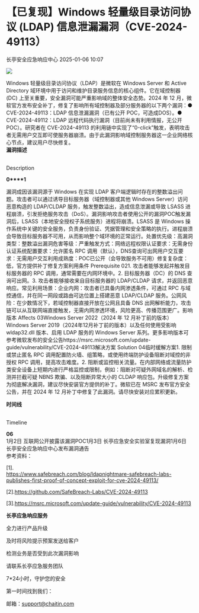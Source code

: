 #  【已复现】Windows 轻量级目录访问协议 (LDAP) 信息泄漏漏洞（CVE-2024-49113）   
 长亭安全应急响应中心   2025-01-06 10:07  
  
![](https://mmbiz.qpic.cn/sz_mmbiz_jpg/FOh11C4BDicRwL16qswAia31yv7QD3B4rhouv3PTW3cdWOzaKuvQqflUYRaCPrBkhsupbWZk7wyKVGvMaoVib9UHA/640?wx_fmt=jpeg&from=appmsg "")  
  
Windows 轻量级目录访问协议（LDAP）是微软在 Windows Server 和 Active Directory 域环境中用于访问和维护目录服务信息的核心组件。它在域控制器 (DC) 上至关重要，安全漏洞可能严重影响域的整体安全态势。2024 年 12 月，微软官方发布安全补丁，修复了影响所有域控制器及部分服务器的以下两个漏洞：● CVE-2024-49113：LDAP 信息泄漏漏洞（已有公开 POC，可造成DOS）。● CVE-2024-49112：LDAP 远程代码执行漏洞（目前尚未有利用情报，无公开 POC）。研究者在 CVE-2024-49113 的利用链中实现了“0-click”触发，表明攻击者无需用户交互即可使服务器崩溃。由于此漏洞影响域控制服务器这一企业网络核心节点，建议用户尽快修复。  
**漏洞描述**  
  
   
Description   
  
  
  
**0****1**  
  
漏洞成因该漏洞源于 Windows 在实现 LDAP 客户端逻辑时存在的整数溢出问题。攻击者可以通过诱导目标服务器（域控制器或其他 Windows Server）访问恶意构造的 LDAP/CLDAP 服务，触发整数溢出，造成信息泄漏或导致 LSASS 进程崩溃，引发拒绝服务攻击（DoS）。漏洞影响攻击者使用公开的漏洞POC触发漏洞后，LSASS（本地安全授权子系统服务）进程将崩溃。LSASS 是 Windows 操作系统中关键的安全服务，负责身份验证、凭据管理和安全策略的执行。进程崩溃会导致目标服务器不可用，从而影响整个域环境的正常运行。处置优先级：高漏洞类型：整数溢出漏洞危害等级：严重触发方式：网络远程权限认证要求：无需身份认证系统配置要求：允许匿名 RPC 调用（默认），DNS查询可出网用户交互要求：无需用户交互利用成熟度：POC已公开（会导致服务不可用）修复复杂度：低，官方提供补丁修复方案利用条件 Prerequisite 021. 攻击者能够发起并触发目标服务器的 RPC 调用，通常需要在内网环境中。2. 目标服务器（DC）的 DNS 查询可出网。3. 攻击者能够接收来自目标服务器的 LDAP/CLDAP 请求，并返回恶意响应。常见利用场景：企业内网：攻击者已具备内网渗透条件，可通过 RPC 与域控通信，并在同一网段或路由可达位置上搭建恶意 LDAP/CLDAP 服务。公网风险：在少数情况下，若域控制器直接开放在公网且具备 DNS 出网解析能力，攻击链可以从互联网端直接触发，无需内网渗透环境，风险更高、传播范围更广。影响版本 Affects 03Windows Server 2022（2024 年 12 月补丁前的版本）Windows Server 2019（2024年12月补丁前的版本）以及任何使用受影响 wldap32.dll 版本、启用 LDAP 服务的 Windows Server 系列。更多影响版本可参考微软发布的安全公告https://msrc.microsoft.com/update-guide/vulnerability/CVE-2024-49113解决方案 Solution 04临时缓解方案1. 限制或禁止匿名 RPC 调用配置防火墙、组策略，或使用终端防护设备阻断对域控的非授权 RPC 调用，提高攻击难度。2. 阻断或监控相关流量。在内部网络或流量防护类安全设备上短期内进行严格监控或限制，例如：阻断对可疑外网域名的解析、检测并拦截可疑 NBNS 欺骗、以及阻断异常大小的 CLDAP 响应包。升级修复方案为彻底解决漏洞，建议尽快安装官方提供的补丁。微软已在 MSRC 发布官方安全公告，并在 2024 年 12 月补丁中修复了此漏洞。请尽快安装对应累积更新。  
  
**时间线**  
  
   
Timeline   
  
  
  
**06**  
1月2日 互联网公开披露该漏洞POC1月3日 长亭应急安全实验室复现漏洞1月6日 长亭安全应急响应中心发布漏洞通告      
参考资料：  
  
[1].  
https://www.safebreach.com/blog/ldapnightmare-safebreach-labs-publishes-first-proof-of-concept-exploit-for-cve-2024-49113/  
  
[2].https://github.com/SafeBreach-Labs/CVE-2024-49113  
  
[3].https://msrc.microsoft.com/update-guide/vulnerability/CVE-2024-49113  
  
  
**长亭应急响应服务**  
  
  
  
  
全力进行产品升级  
  
及时将风险提示预案发送给客户  
  
检测业务是否受到此次漏洞影响  
  
请联系长亭应急服务团队  
  
7*24小时，守护您的安全  
  
  
第一时间找到我们：  
  
邮箱：support@chaitin.com  
  
